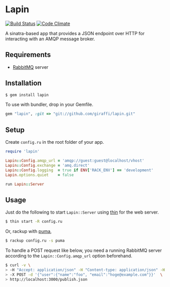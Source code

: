 # Lapin

[![Build Status](https://secure.travis-ci.org/giraffi/lapin.png?branch=master)](http://travis-ci.org/giraffi/lapin)&nbsp;[![Code Climate](https://codeclimate.com/github/giraffi/lapin.png)](https://codeclimate.com/github/giraffi/lapin)

A sinatra-based app that provides a JSON endpoint over HTTP for interacting with an AMQP message broker.

## Requirements

* [RabbitMQ](http://www.rabbitmq.com/) server

## Installation

```bash
$ gem install lapin
```

To use with bundler, drop in your Gemfile.

```ruby
gem "lapin", :git => "git://github.com/giraffi/lapin.git"
```

## Setup

Create `config.ru` in the root folder of your app.

```ruby
require 'lapin'

Lapin::Config.amqp_url = 'amqp://guest:guest@localhost/vhost'
Lapin::Config.exchange = 'amq.direct'
Lapin::Config.logging  = true if ENV['RACK_ENV'] == 'development'
Lapin.options.quiet    = false

run Lapin::Server
```

## Usage

Just do the following to start `Lapin::Server` using [thin](https://github.com/macournoyer/thin/) for the web server.

```bash
$ thin start -R config.ru
```

Or, rackup with [puma](http://puma.io/),

```bash
$ rackup config.ru -s puma
```

To handle a POST request like below, you need a running RabbitMQ server according to the `Lapin::Config.amqp_url` option beforehand.

```bash
$ curl -v \
> -H "Accept: application/json" -H "Content-type: application/json" -H "X-ROUTING-KEY: amqp.giraffi" \
> -X POST -d '{"user":{"name":"foo", "email":"hoge@example.com"}}'  \
> http://localhost:3000/publish.json
```
